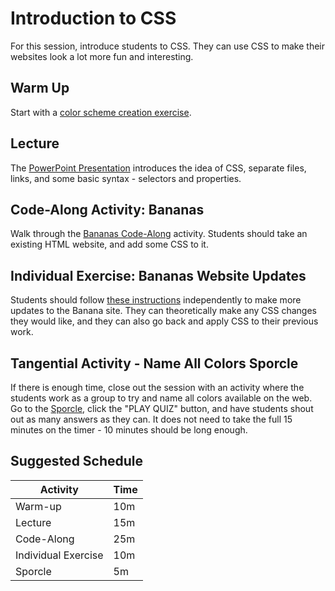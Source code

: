 # Introduction to CSS
For this session, introduce students to CSS. They can use CSS to make their websites look a lot more fun and interesting. 

## Warm Up
Start with a [color scheme creation exercise](CoolorsWarmUp.md).

## Lecture
The [PowerPoint Presentation](HelloCss.pptx) introduces the idea of CSS, separate files, links, and some basic syntax - selectors and properties.

## Code-Along Activity: Bananas
Walk through the [Bananas Code-Along](BananasCodeAlong.md) activity. Students should take an existing HTML website, and add some CSS to it.

## Individual Exercise: Bananas Website Updates
Students should follow [these instructions](BananasIndividual.md) independently to make more updates to the Banana site. They can theoretically make any CSS changes they would like, and they can also go back and apply CSS to their previous work.

## Tangential Activity - Name All Colors Sporcle
If there is enough time, close out the session with an activity where the students work as a group to try and name all colors available on the web. Go to the [Sporcle](https://www.sporcle.com/games/rockgolf/rainbow-coalition), click the "PLAY QUIZ" button, and have students shout out as many answers as they can. It does not need to take the full 15 minutes on the timer - 10 minutes should be long enough.

## Suggested Schedule

| Activity | Time |
|-|-|
| Warm-up | 10m |
| Lecture | 15m |
| Code-Along | 25m |
| Individual Exercise | 10m |
| Sporcle | 5m |